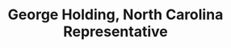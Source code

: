 ---
title:  George Holding, North Carolina Representative
name: George Holding
avatar: /ui/img/avatars/holding.jpg
party: republican
state: north-carolina
type: representative
district: 2
lasthall: 2014-01-07
phone: 919-555-5555
twitter: georgeholding
---
